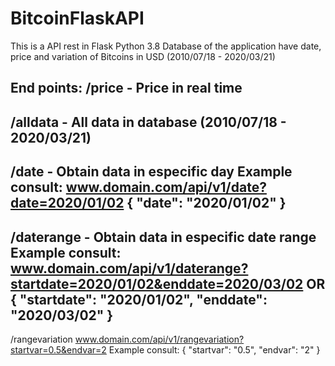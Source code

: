 # BitcoinFlaskAPI
This is a API rest in Flask Python 3.8
Database of the application have date, price and variation of Bitcoins in USD
(2010/07/18 - 2020/03/21)


End points:
/price     -  Price in real time
-----------
/alldata   -  All data in database (2010/07/18 - 2020/03/21)
-----------
/date      -  Obtain data in especific day
Example consult:
www.domain.com/api/v1/date?date=2020/01/02
{
	"date": "2020/01/02"
}
------------ 
/daterange  - Obtain data in especific date range
Example consult:
www.domain.com/api/v1/daterange?startdate=2020/01/02&enddate=2020/03/02
OR
{
	"startdate": "2020/01/02",
	"enddate": "2020/03/02"
}
-------------
/rangevariation
www.domain.com/api/v1/rangevariation?startvar=0.5&endvar=2
Example consult:
{
	"startvar": "0.5",
	"endvar": "2"
}
